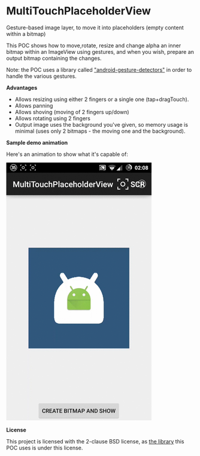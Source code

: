 # MultiTouchPlaceholderView
Gesture-based image layer, to move it into placeholders (empty content within a bitmap)

This POC shows how to move,rotate, resize and change alpha an inner bitmap within an ImageView using gestures, and when you wish, prepare an output bitmap containing the changes.

Note: the POC uses a library called ["android-gesture-detectors"](https://github.com/Almeros/android-gesture-detectors) in order to handle the various gestures.

**Advantages**

 - Allows resizing using either 2 fingers or a single one (tap+dragTouch).
 - Allows panning
 - Allows shoving (moving of 2 fingers up/down)
 - Allows rotating using 2 fingers
 - Output image uses the background you've given, so memory usage is minimal (uses only 2 bitmaps - the moving one and the background).
 
**Sample demo animation**

Here's an animation to show what it's capable of:

![enter image description here](https://raw.githubusercontent.com/AndroidDeveloperLB/MultiTouchPlaceholderView/master/demo.gif)

**License**

This project is licensed with the 2-clause BSD license, as [the library](https://github.com/Almeros/android-gesture-detectors) this POC uses is under this license.
